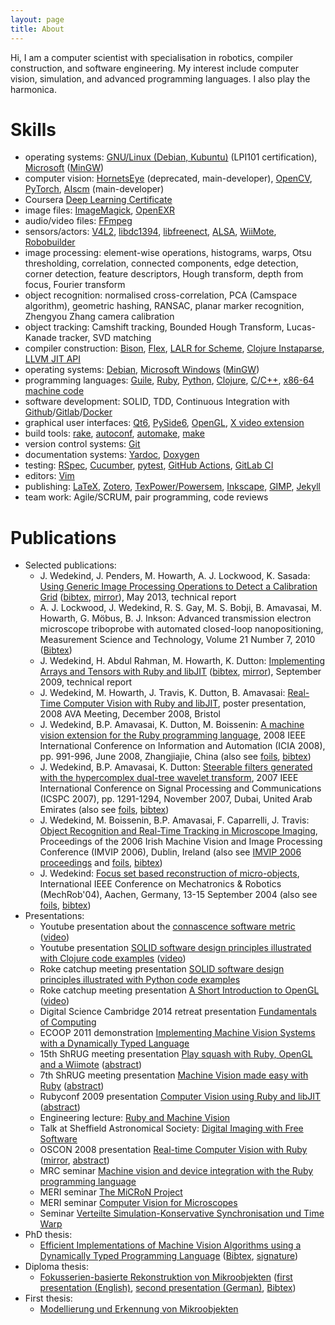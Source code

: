 ```yaml
---
layout: page
title: About
---
```


Hi, I am a computer scientist with specialisation in robotics, compiler construction, and software engineering.
My interest include computer vision, simulation, and advanced programming languages.
I also play the harmonica.

# Skills #

<ul>
<li>operating systems: <a href="http://debian.org/">GNU/Linux (Debian, Kubuntu)</a> (LPI101 certification), <a href="http://www.microsoft.com/">Microsoft</a> (<a href="http://mingw.org/">MinGW</a>)</li>
<li>computer vision: <a href="https://wedesoft.github.io/hornetseye-doc/">HornetsEye</a> (deprecated, main-developer), <a href="http://opencv.org/">OpenCV</a>, <a href="https://pytorch.org/">PyTorch</a>, <a href="https://wedesoft.github.io/aiscm/">AIscm</a> (main-developer)</li>
<li>Coursera <a href="https://www.coursera.org/account/accomplishments/specialization/certificate/G5UXDAPH9DUA">Deep Learning Certificate</a></li>
<li>image files: <a href="http://www.imagemagick.org/">ImageMagick</a>, <a href="http://www.openexr.com/">OpenEXR</a></li>
<li>audio/video files: <a href="http://www.ffmpeg.org/">FFmpeg</a></li>
<li>sensors/actors: <a href="http://linuxtv.org/downloads/v4l-dvb-apis/">V4L2</a>, <a href="http://damien.douxchamps.net/ieee1394/libdc1394/">libdc1394</a>, <a href="https://github.com/OpenKinect/libfreenect">libfreenect</a>, <a href="http://www.alsa-project.org/">ALSA</a>, <a href="https://github.com/wedesoft/cwiid">WiiMote</a>, <a href="https://github.com/wedesoft/robobuilder">Robobuilder</a></li>
<li>image processing: element-wise operations, histograms, warps, Otsu thresholding, correlation, connected components, edge detection, corner detection, feature descriptors, Hough transform, depth from focus, Fourier transform</li>
<li>object recognition: normalised cross-correlation, PCA (Camspace algorithm), geometric hashing, RANSAC, planar marker recognition, Zhengyou Zhang camera calibration</li>
<li>object tracking: Camshift tracking, Bounded Hough Transform, Lucas-Kanade tracker, SVD matching</li>
<li>compiler construction: <a href="http://www.gnu.org/software/bison/">Bison</a>, <a href="http://flex.sourceforge.net/">Flex</a>, <a href="http://www.iro.umontreal.ca/~boucherd/Lalr/documentation/lalr.html">LALR for Scheme</a>, <a href="https://github.com/Engelberg/instaparse">Clojure Instaparse</a>, <a href="https://llvm.org/">LLVM JIT API</a></li>
<li>operating systems: <a href="http://www.debian.org/">Debian</a>, <a href="http://www.microsoft.com/windows/">Microsoft Windows</a> (<a href="http://mingw.org/">MinGW</a>)</li>
<li>programming languages: <a href="http://www.gnu.org/software/guile/">Guile</a>, <a href="http://www.ruby-lang.org/">Ruby</a>, <a href="http://www.python.org/">Python</a>, <a href="http://clojure.org">Clojure</a>, <a href="http://gcc.gnu.org/">C/C++</a>, <a href="http://www.intel.com/content/www/us/en/processors/architectures-software-developer-manuals.html">x86-64 machine code</a></li>
<li>software development: SOLID, TDD, Continuous Integration with <a href="https://github.com/">Github</a>/<a href="https://gitlab.com/">Gitlab</a>/<a href="https://www.docker.com/">Docker</a></li>
<li>graphical user interfaces: <a href="https://www.qt.io/product/qt6">Qt6</a>, <a href="https://doc.qt.io/qtforpython-6/">PySide6</a>, <a href="http://www.opengl.org/">OpenGL</a>, <a href="https://en.wikipedia.org/wiki/X\_video\_extension">X video extension</a></li>
<li>build tools: <a href="http://rake.rubyforge.org/">rake</a>, <a href="http://www.gnu.org/software/autoconf/">autoconf</a>, <a href="http://www.gnu.org/software/automake/">automake</a>, <a href="http://www.gnu.org/software/make/">make</a></li>
<li>version control systems: <a href="http://git-scm.com/">Git</a></li>
<li>documentation systems: <a href="http://yardoc.org/">Yardoc</a>, <a href="http://doxygen.org/">Doxygen</a></li>
<li>testing: <a href="http://rspec.info/">RSpec</a>, <a href="http://cukes.info/">Cucumber</a>, <a href="https://pytest.org/">pytest</a>, <a href="https://github.com/features/actions">GitHub Actions</a>, <a href="https://docs.gitlab.com/runner/">GitLab CI</a></li>
<li>editors: <a href="http://www.vim.org/">Vim</a></li>
<li>publishing: <a href="https://www.latex-project.org/">LaTeX</a>, <a href="https://www.zotero.org/>">Zotero</a>, <a href="https://texpower.sourceforge.net/">TexPower/Powersem</a>, <a href="https://inkscape.org/">Inkscape</a>, <a href="https://www.gimp.org/">GIMP</a>, <a href="https://jekyllrb.com/">Jekyll</a></li>
<li>team work: Agile/SCRUM, pair programming, code reviews</li>
</ul>

# Publications #

<ul>
  <li>Selected publications:
  <ul>
    <li>J. Wedekind, J. Penders, M. Howarth, A. J. Lockwood, K. Sasada: <a href="https://www.wedesoft.de/downloads/detect_grid.pdf">Using Generic Image Processing Operations to Detect a Calibration Grid</a> (<a href="https://www.wedesoft.de/downloads/detect_grid.bib">bibtex</a>, <a href="http://dx.doi.org/10.6084/m9.figshare.696880">mirror</a>), May 2013, technical report</li>
    <li>A. J. Lockwood, J. Wedekind, R. S. Gay, M. S. Bobji, B. Amavasai, M. Howarth, G. Möbus, B. J. Inkson: Advanced transmission electron microscope triboprobe with automated closed-loop nanopositioning, Measurement Science and Technology, Volume 21 Number 7, 2010 (<a href="https://www.wedesoft.de/downloads/nanopositioning.bib">Bibtex</a>)</li>
    <li>J. Wedekind, H. Abdul Rahman, M. Howarth, K. Dutton: <a href="https://www.wedesoft.de/downloads/tensors_libjit.pdf">Implementing Arrays and Tensors with Ruby and libJIT</a> (<a href="https://www.wedesoft.de/downloads/tensors_libjit.bib">bibtex</a>, <a href="http://dx.doi.org/10.6084/m9.figshare.1008240">mirror</a>), September 2009, technical report</li>
    <li>J. Wedekind, M. Howarth, J. Travis, K. Dutton, B. Amavasai: <a href="http://www.scribd.com/doc/72593333/Real-Time-Computer-Vision-with-Ruby-and-libJIT">Real-Time Computer Vision with Ruby and libJIT</a>, poster presentation, 2008 <span class="caps">AVA</span> Meeting, December 2008, Bristol</li>
    <li>J. Wedekind, B.P. Amavasai, K. Dutton, M. Boissenin: <a href="http://shura.shu.ac.uk/952/">A machine vision extension for the Ruby programming language</a>, 2008 <span class="caps">IEEE</span> International Conference on Information and Automation (ICIA 2008), pp. 991-996, June 2008, Zhangjiajie, China (also see <a href="/downloads/icia08-foils.pdf">foils</a>, <a href="https://www.wedesoft.de/downloads/icia2008.bib">bibtex</a>)</li>
    <li>J. Wedekind, B.P. Amavasai, K. Dutton: <a href="http://shura.shu.ac.uk/953/">Steerable filters generated with the hypercomplex dual-tree wavelet transform</a>, 2007 <span class="caps">IEEE</span> International Conference on Signal Processing and Communications (ICSPC 2007), pp. 1291-1294, November 2007, Dubai, United Arab Emirates (also see <a href="/downloads/icspc07-foils.pdf">foils</a>, <a href="https://www.wedesoft.de/downloads/icspc2007.bib">bibtex</a>)</li>
    <li>J. Wedekind, M. Boissenin, B.P. Amavasai, F. Caparrelli, J. Travis: <a href="http://shura.shu.ac.uk/3738/">Object Recognition and Real-Time Tracking in Microscope Imaging</a>, Proceedings of the 2006 Irish Machine Vision and Image Processing Conference (IMVIP 2006), Dublin, Ireland (also see <a href="http://elm.eeng.dcu.ie/imvip/proceedings.html">IMVIP 2006 proceedings</a> and <a href="/downloads/imvip-wedekind-foils.pdf">foils</a>, <a href="https://www.wedesoft.de/downloads/imvip2006.bib">bibtex</a>)</li>
    <li>J. Wedekind: <a href="http://www.scribd.com/doc/71055507/Focus-set-based-reconstruction-of-micro-objects">Focus set based reconstruction of micro-objects</a>, International <span class="caps">IEEE</span> Conference on Mechatronics &amp; Robotics (MechRob'04), Aachen, Germany, 13-15 September 2004 (also see <a href="/downloads/mechrob-foils.pdf">foils</a>, <a href="https://www.wedesoft.de/downloads/mechrob2004.bib">bibtex</a>)</li>
  </ul></li>
  <li>Presentations:
  <ul>
    <li><span class="caps">Youtube</span> presentation about the <a href="https://www.wedesoft.de/downloads/connascence.pdf">connascence software metric</a> (<a href="https://www.youtube.com/watch?v=bAB0XYcmM2I">video</a>)</li>
    <li><span class="caps">Youtube</span> presentation <a href="https://www.wedesoft.de/downloads/solid-clojure.pdf">SOLID software design principles illustrated with Clojure code examples</a> (<a href="https://www.youtube.com/watch?v=_BvBPN86rQc">video</a>)</li>
    <li><span class="caps">Roke catchup meeting</span> presentation <a href="https://www.wedesoft.de/downloads/solid-python.pdf">SOLID software design principles illustrated with Python code examples</a></li>
    <li><span class="caps">Roke catchup meeting</span> presentation <a href="https://www.wedesoft.de/downloads/opengl.pdf">A Short Introduction to OpenGL</a> (<a href="https://www.youtube.com/watch?v=dQQgHCK_lA8">video</a>)</li>
    <li><span class="caps">Digital Science Cambridge 2014 retreat</span> presentation <a href="https://www.wedesoft.de/downloads/cambridge2014.pdf">Fundamentals of Computing</a></li>
    <li><span class="caps">ECOOP 2011</span> demonstration <a href="http://scc-sentinel.lancs.ac.uk/ecoop11/?q=content/implementing-machine-vision-systems-dynamically-typed-language">Implementing Machine Vision Systems with a Dynamically Typed Language</a></li>
    <li><span class="caps">15th ShRUG meeting</span> presentation <a href="/downloads/shrug15.pdf">Play squash with Ruby, OpenGL and a Wiimote</a> (<a href="http://shrug.org/meetings/shrug-15/">abstract</a>)</li>
    <li><span class="caps">7th ShRUG meeting</span> presentation <a href="/downloads/shrug7.pdf">Machine Vision made easy with Ruby</a> (<a href="http://shrug.org/meetings/shrug-7/">abstract</a>)</li>
    <li><span class="caps">Rubyconf 2009</span> presentation <a href="/downloads/rubyconf09.pdf">Computer Vision using Ruby and libJIT</a> (<a href="https://www.wedesoft.de/rubyconf09.html">abstract</a>)</li>
    <li>Engineering lecture: <a href="/downloads/demfeb09.pdf">Ruby and Machine Vision</a></li>
    <li>Talk at Sheffield Astronomical Society: <a href="/downloads/astro09.pdf">Digital Imaging with Free Software</a></li>
    <li><span class="caps">OSCON 2008</span> presentation <a href="/downloads/oscon08.pdf">Real-time Computer Vision with Ruby</a> (<a href="http://assets.en.oreilly.com/1/event/12/Real-time%20Computer%20Vision%20with%20Ruby%20Presentation.pdf">mirror</a>, <a href="http://en.oreilly.com/oscon2008/public/schedule/detail/2471">abstract</a>)</li>
    <li><span class="caps">MRC</span> seminar <a href="/downloads/meri-feb-08.pdf">Machine vision and device integration with the Ruby programming language</a></li>
    <li><span class="caps">MERI</span> seminar <a href="/downloads/meri200601.pdf">The MiCRoN Project</a></li>
    <li><span class="caps">MERI</span> seminar <a href="/downloads/meri200512.pdf">Computer Vision for Microscopes</a></li>
    <li>Seminar <a href="http://digbib.ubka.uni-karlsruhe.de/volltexte/79799">Verteilte Simulation-Konservative Synchronisation und Time Warp</a></li>
  </ul></li>
  <li>PhD thesis:
  <ul>
    <li><a href="https://www.wedesoft.de/downloads/thesis_wedekind.pdf">Efficient Implementations of Machine Vision Algorithms using a Dynamically Typed Programming Language</a> (<a href="https://www.wedesoft.de/downloads/thesis_wedekind.bib">Bibtex</a>, <a href="https://www.wedesoft.de/downloads/thesis_wedekind.pdf.sig">signature</a>)</li>
  </ul></li>
  <li>Diploma thesis:
  <ul>
                <li><a href="https://publikationen.bibliothek.kit.edu/1872002">Fokusserien-basierte Rekonstruktion von Mikroobjekten</a> (<a href="/downloads/diploma1.pdf">first presentation (English)</a>, <a href="/downloads/diploma2.pdf">second presentation (German)</a>, <a href="https://www.wedesoft.de/downloads/masters_wedekind.bib">Bibtex</a>)</li>
  </ul></li>
  <li>First thesis:
  <ul>
    <li><a href="https://www.wedesoft.de/downloads/objectDetector.pdf">Modellierung und Erkennung von Mikroobjekten</a></li>
  </ul></li>
</ul>

